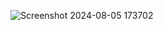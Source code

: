 ![Screenshot 2024-08-05 173702](https://github.com/user-attachments/assets/d863a490-f156-4a68-ad2a-95b08e8d0554)
